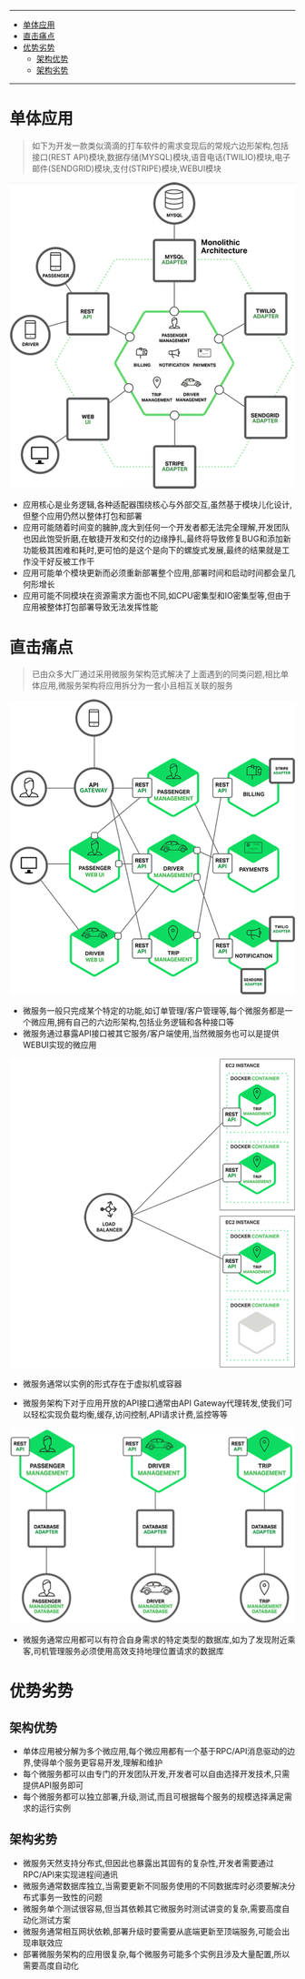 ----
* [单体应用](#单体应用)
* [直击痛点](#直击痛点)
* [优势劣势](#优势劣势)
  * [架构优势](#架构优势)
  * [架构劣势](#架构劣势)
----

# 单体应用

> 如下为开发一款类似滴滴的打车软件的需求变现后的常规六边形架构,包括接口(REST API)模块,数据存储(MYSQL)模块,语音电话(TWILIO)模块,电子邮件(SENDGRID)模块,支付(STRIPE)模块,WEBUI模块

![image-20190131114243075](微服务架构优势与不足.assets/image-20190131114243075-8906163.png)

* 应用核心是业务逻辑,各种适配器围绕核心与外部交互,虽然基于模块儿化设计,但整个应用仍然以整体打包和部署
* 应用可能随着时间变的臃肿,庞大到任何一个开发者都无法完全理解,开发团队也因此饱受折磨,在敏捷开发和交付的边缘挣扎,最终将导致修复BUG和添加新功能极其困难和耗时,更可怕的是这个是向下的螺旋式发展,最终的结果就是工作没干好反被工作干
* 应用可能单个模块更新而必须重新部署整个应用,部署时间和启动时间都会呈几何形增长
* 应用可能不同模块在资源需求方面也不同,如CPU密集型和IO密集型等,但由于应用被整体打包部署导致无法发挥性能

# 直击痛点

> 已由众多大厂通过采用微服务架构范式解决了上面遇到的同类问题,相比单体应用,微服务架构将应用拆分为一套小且相互关联的服务

![image-20190131141751681](微服务架构优势与不足.assets/image-20190131141751681-8915471.png)

* 微服务一般只完成某个特定的功能,如订单管理/客户管理等,每个微服务都是一个微应用,拥有自己的六边形架构,包括业务逻辑和各种接口等
* 微服务通过暴露API接口被其它服务/客户端使用,当然微服务也可以是提供WEBUI实现的微应用

![image-20190131145312995](微服务架构优势与不足.assets/image-20190131145312995-8917593.png)

- 微服务通常以实例的形式存在于虚拟机或容器

* 微服务架构下对于应用开放的API接口通常由API Gateway代理转发,使我们可以轻松实现负载均衡,缓存,访问控制,API请求计费,监控等等

![image-20190131145014712](微服务架构优势与不足.assets/image-20190131145014712-8917414.png)

* 微服务通常应用都可以有符合自身需求的特定类型的数据库,如为了发现附近乘客,司机管理服务必须使用高效支持地理位置请求的数据库

# 优势劣势

## 架构优势

* 单体应用被分解为多个微应用,每个微应用都有一个基于RPC/API消息驱动的边界,使得单个服务更容易开发,理解和维护
* 每个微服务都可以由专门的开发团队开发,开发者可以自由选择开发技术,只需提供API服务即可
* 每个微服务都可以独立部署,升级,测试,而且可根据每个服务的规模选择满足需求的运行实例

## 架构劣势

* 微服务天然支持分布式,但因此也暴露出其固有的复杂性,开发者需要通过RPC/API来实现进程间通讯
* 微服务通常数据库独立,当需要更新不同服务使用的不同数据库时必须要解决分布式事务一致性的问题
* 微服务单个测试很容易,但当其依赖其它微服务时测试讲变的复杂,需要高度自动化测试方案
* 微服务通常相互网状依赖,部署升级时要需要从底端更新至顶端服务,可能会出现串联效应
* 部署微服务架构的应用很复杂,每个微服务可能多个实例且涉及大量配置,所以需要高度自动化

